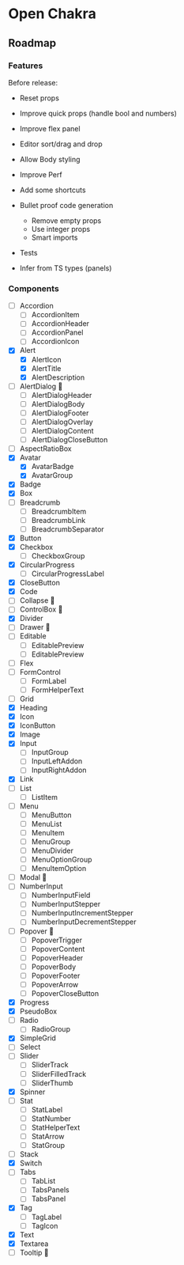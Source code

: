 # Open Chakra

## Roadmap

### Features

Before release:

- Reset props
- Improve quick props (handle bool and numbers)
- Improve flex panel

- Editor sort/drag and drop
- Allow Body styling
- Improve Perf
- Add some shortcuts
- Bullet proof code generation
  - Remove empty props
  - Use integer props
  - Smart imports
- Tests
- Infer from TS types (panels)

### Components

- [ ] Accordion
  - [ ] AccordionItem
  - [ ] AccordionHeader
  - [ ] AccordionPanel
  - [ ] AccordionIcon
- [x] Alert
  - [x] AlertIcon
  - [x] AlertTitle
  - [x] AlertDescription
- [ ] AlertDialog 🧨
  - [ ] AlertDialogHeader
  - [ ] AlertDialogBody
  - [ ] AlertDialogFooter
  - [ ] AlertDialogOverlay
  - [ ] AlertDialogContent
  - [ ] AlertDialogCloseButton
- [ ] AspectRatioBox
- [x] Avatar
  - [x] AvatarBadge
  - [x] AvatarGroup
- [x] Badge
- [x] Box
- [ ] Breadcrumb
  - [ ] BreadcrumbItem
  - [ ] BreadcrumbLink
  - [ ] BreadcrumbSeparator
- [x] Button
- [x] Checkbox
  - [ ] CheckboxGroup
- [x] CircularProgress
  - [ ] CircularProgressLabel
- [x] CloseButton
- [x] Code
- [ ] Collapse 🧨
- [ ] ControlBox 🧨
- [x] Divider
- [ ] Drawer 🧨
- [ ] Editable
  - [ ] EditablePreview
  - [ ] EditablePreview
- [ ] Flex
- [ ] FormControl
  - [ ] FormLabel
  - [ ] FormHelperText
- [ ] Grid
- [x] Heading
- [x] Icon
- [x] IconButton
- [x] Image
- [x] Input
  - [ ] InputGroup
  - [ ] InputLeftAddon
  - [ ] InputRightAddon
- [x] Link
- [ ] List
  - [ ] ListItem
- [ ] Menu
  - [ ] MenuButton
  - [ ] MenuList
  - [ ] MenuItem
  - [ ] MenuGroup
  - [ ] MenuDivider
  - [ ] MenuOptionGroup
  - [ ] MenuItemOption
- [ ] Modal 🧨
- [ ] NumberInput
  - [ ] NumberInputField
  - [ ] NumberInputStepper
  - [ ] NumberInputIncrementStepper
  - [ ] NumberInputDecrementStepper
- [ ] Popover 🧨
  - [ ] PopoverTrigger
  - [ ] PopoverContent
  - [ ] PopoverHeader
  - [ ] PopoverBody
  - [ ] PopoverFooter
  - [ ] PopoverArrow
  - [ ] PopoverCloseButton
- [x] Progress
- [x] PseudoBox
- [ ] Radio
  - [ ] RadioGroup
- [x] SimpleGrid
- [ ] Select
- [ ] Slider
  - [ ] SliderTrack
  - [ ] SliderFilledTrack
  - [ ] SliderThumb
- [x] Spinner
- [ ] Stat
  - [ ] StatLabel
  - [ ] StatNumber
  - [ ] StatHelperText
  - [ ] StatArrow
  - [ ] StatGroup
- [ ] Stack
- [x] Switch
- [ ] Tabs
  - [ ] TabList
  - [ ] TabsPanels
  - [ ] TabsPanel
- [x] Tag
  - [ ] TagLabel
  - [ ] TagIcon
- [x] Text
- [x] Textarea
- [ ] Tooltip 🧨
